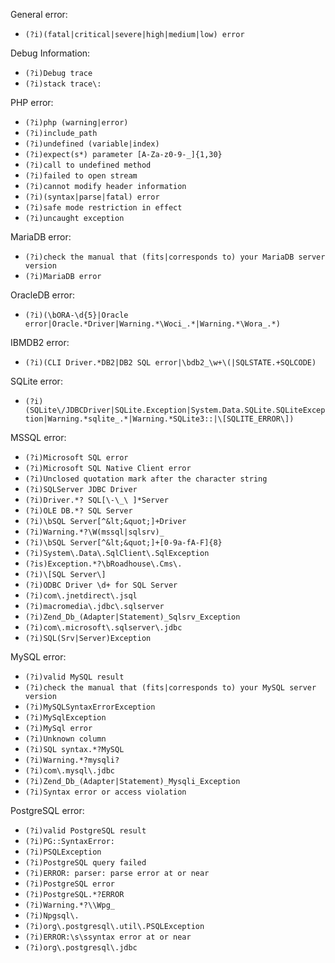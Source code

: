 General error: 
  - `(?i)(fatal|critical|severe|high|medium|low) error`

Debug Information:
  - `(?i)Debug trace`
  - `(?i)stack trace\:`

PHP error:
  - `(?i)php (warning|error)`
  - `(?i)include_path`
  - `(?i)undefined (variable|index)`
  - `(?i)expect(s*) parameter [A-Za-z0-9-_]{1,30}`
  - `(?i)call to undefined method`
  - `(?i)failed to open stream`
  - `(?i)cannot modify header information`
  - `(?i)(syntax|parse|fatal) error`
  - `(?i)safe mode restriction in effect`
  - `(?i)uncaught exception`

MariaDB error:
  - `(?i)check the manual that (fits|corresponds to) your MariaDB server version`
  - `(?i)MariaDB error`

OracleDB error:
  - `(?i)(\bORA-\d{5}|Oracle error|Oracle.*Driver|Warning.*\Woci_.*|Warning.*\Wora_.*)`

IBMDB2 error:
  - `(?i)(CLI Driver.*DB2|DB2 SQL error|\bdb2_\w+\(|SQLSTATE.+SQLCODE)`

SQLite error:
  - `(?i)(SQLite\/JDBCDriver|SQLite.Exception|System.Data.SQLite.SQLiteException|Warning.*sqlite_.*|Warning.*SQLite3::|\[SQLITE_ERROR\])`

MSSQL error:
  - `(?i)Microsoft SQL error`
  - `(?i)Microsoft SQL Native Client error`
  - `(?i)Unclosed quotation mark after the character string`
  - `(?i)SQLServer JDBC Driver`
  - `(?i)Driver.*? SQL[\-\_\ ]*Server`
  - `(?i)OLE DB.*? SQL Server`
  - `(?i)\bSQL Server[^&lt;&quot;]+Driver`
  - `(?i)Warning.*?\W(mssql|sqlsrv)_`
  - `(?i)\bSQL Server[^&lt;&quot;]+[0-9a-fA-F]{8}`
  - `(?i)System\.Data\.SqlClient\.SqlException`
  - `(?is)Exception.*?\bRoadhouse\.Cms\.`
  - `(?i)\[SQL Server\]`
  - `(?i)ODBC Driver \d+ for SQL Server`
  - `(?i)com\.jnetdirect\.jsql`
  - `(?i)macromedia\.jdbc\.sqlserver`
  - `(?i)Zend_Db_(Adapter|Statement)_Sqlsrv_Exception`
  - `(?i)com\.microsoft\.sqlserver\.jdbc`
  - `(?i)SQL(Srv|Server)Exception`

MySQL error:
  - `(?i)valid MySQL result`
  - `(?i)check the manual that (fits|corresponds to) your MySQL server version`
  - `(?i)MySQLSyntaxErrorException`
  - `(?i)MySqlException`
  - `(?i)MySql error`
  - `(?i)Unknown column `
  - `(?i)SQL syntax.*?MySQL`
  - `(?i)Warning.*?mysqli?`
  - `(?i)com\.mysql\.jdbc`
  - `(?i)Zend_Db_(Adapter|Statement)_Mysqli_Exception`
  - `(?i)Syntax error or access violation`

PostgreSQL error:
  - `(?i)valid PostgreSQL result`
  - `(?i)PG::SyntaxError:`
  - `(?i)PSQLException`
  - `(?i)PostgreSQL query failed`
  - `(?i)ERROR: parser: parse error at or near`
  - `(?i)PostgreSQL error`
  - `(?i)PostgreSQL.*?ERROR`
  - `(?i)Warning.*?\\Wpg_`
  - `(?i)Npgsql\.`
  - `(?i)org\.postgresql\.util\.PSQLException`
  - `(?i)ERROR:\s\ssyntax error at or near`
  - `(?i)org\.postgresql\.jdbc`
